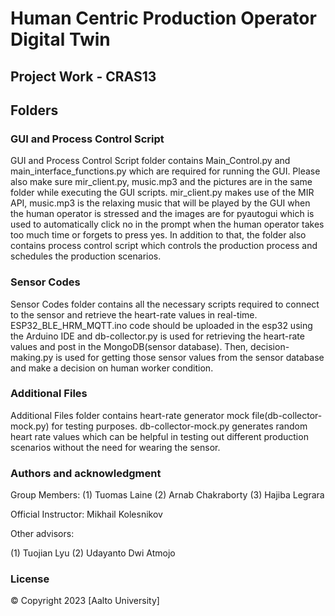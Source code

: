 # Human Centric Production Operator Digital Twin



## Project Work - CRAS13




## Folders

### GUI and Process Control Script
GUI and Process Control Script folder contains Main_Control.py and main_interface_functions.py which are required for running the GUI. Please also make sure mir_client.py, music.mp3 and the pictures are in the same folder while executing the GUI scripts. mir_client.py makes use of the MIR API, music.mp3 is the relaxing music that will be played by the GUI when the human operator is stressed and the images are for pyautogui which is used to automatically click no in the prompt when the human operator takes too much time or forgets to press yes. In addition to that, the folder also contains process control script which controls the production process and schedules the production scenarios.

### Sensor Codes
Sensor Codes folder contains all the necessary scripts required to connect to the sensor and retrieve the heart-rate values in real-time.  ESP32_BLE_HRM_MQTT.ino code should be uploaded in the esp32 using the Arduino IDE and db-collector.py is used for retrieving the heart-rate values and post in the MongoDB(sensor database). Then, decision-making.py is used for getting those sensor values from the sensor database and make a decision on human worker condition.

### Additional Files
Additional Files folder contains heart-rate generator mock file(db-collector-mock.py) for testing purposes. db-collector-mock.py generates random heart rate values which can be helpful in testing out different production scenarios without the need for wearing the sensor.

### Authors and acknowledgment
Group Members:
(1) Tuomas Laine 
(2) Arnab Chakraborty
(3) Hajiba Legrara 

Official Instructor: 
Mikhail Kolesnikov

Other advisors: 

(1) Tuojian Lyu 
(2) Udayanto Dwi Atmojo 

### License
© Copyright 2023 [Aalto University]

